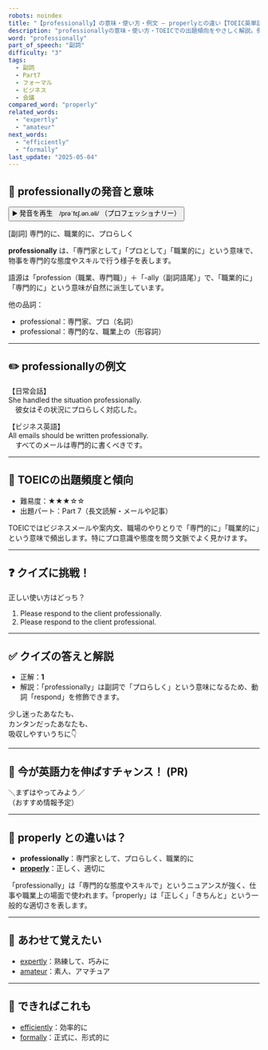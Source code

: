 ```yaml
---
robots: noindex
title: "【professionally】の意味・使い方・例文 ― properlyとの違い【TOEIC英単語】"
description: "professionallyの意味・使い方・TOEICでの出題傾向をやさしく解説。例文・クイズ付きでproperlyとの違いもわかりやすく学べます。"
word: "professionally"
part_of_speech: "副詞"
difficulty: "3"
tags:
  - 副詞
  - Part7
  - フォーマル
  - ビジネス
  - 会議
compared_word: "properly"
related_words:
  - "expertly"
  - "amateur"
next_words:
  - "efficiently"
  - "formally"
last_update: "2025-05-04"
---
```


## 🔰 professionallyの発音と意味

<button class="play-audio" onclick="playTTS('professionally')">
  <span class="play-audio-main">
    ▶️ 発音を再生　/prəˈfɛʃ.ən.əli/
  </span>
  <span class="play-audio-sub">
    （プロフェッショナリー）
  </span>
</button>

[副詞] 専門的に、職業的に、プロらしく

**professionally** は、「専門家として」「プロとして」「職業的に」という意味で、物事を専門的な態度やスキルで行う様子を表します。

語源は「profession（職業、専門職）」＋「-ally（副詞語尾）」で、「職業的に」「専門的に」という意味が自然に派生しています。

他の品詞：  
- professional：専門家、プロ（名詞）
- professional：専門的な、職業上の（形容詞）

---

## ✏️ professionallyの例文

【日常会話】  
She handled the situation professionally.  
　彼女はその状況にプロらしく対応した。

【ビジネス英語】  
All emails should be written professionally.  
　すべてのメールは専門的に書くべきです。

---

## 🎯 TOEICの出題頻度と傾向

- 難易度：★★★☆☆
- 出題パート：Part 7（長文読解・メールや記事）

TOEICではビジネスメールや案内文、職場のやりとりで「専門的に」「職業的に」という意味で頻出します。特にプロ意識や態度を問う文脈でよく見かけます。

---

## ❓ クイズに挑戦！

正しい使い方はどっち？

1. Please respond to the client professionally.  
2. Please respond to the client professional.

---

## ✅ クイズの答えと解説

- 正解：**1**
- 解説：「professionally」は副詞で「プロらしく」という意味になるため、動詞「respond」を修飾できます。

少し迷ったあなたも、  
カンタンだったあなたも、  
吸収しやすいうちに👇️

---

## 🚀 今が英語力を伸ばすチャンス！ (PR)

<div class="info-center">
＼まずはやってみよう／<br>  
（おすすめ情報予定）
</div>

---

## 🤔  properly との違いは？

- **professionally**：専門家として、プロらしく、職業的に
- **[properly](/word/properly)**：正しく、適切に

「professionally」は「専門的な態度やスキルで」というニュアンスが強く、仕事や職業上の場面で使われます。「properly」は「正しく」「きちんと」という一般的な適切さを表します。

---

## 🧩 あわせて覚えたい

- [expertly](/word/expertly)：熟練して、巧みに
- [amateur](/word/amateur)：素人、アマチュア

---

## 📖 できればこれも

- [efficiently](/word/efficiently)：効率的に
- [formally](/word/formally)：正式に、形式的に

<!-- cvid: aid41_bid08 -->
